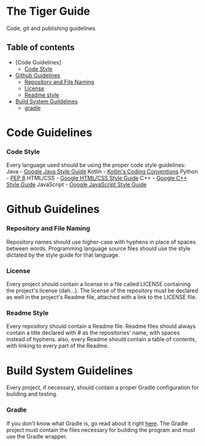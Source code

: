 # The Tiger Guide
Code, git and publishing guidelines

## Table of contents
* [Code Guidelines]
    * [Code Style](#code-style)
* [Github Guidelines](#Github-Guidelines)
    * [Repository and File Naming](#repository-and-file-naming)
    * [License](#license)
    * [Readme style](#readme-style)
* [Build System Guildelines](#build-system-guidelines)
    * [gradle](#gradle)


# Code Guidelines
### Code Style
Every language used should be using the proper code style guidelines:
Java - [Google Java Style Guide](https://google.github.io/styleguide/javaguide.html)
Kotlin - [Kotlin's Coding Conventions](https://kotlinlang.org/docs/reference/coding-conventions.html)
Python - [PEP 8](https://www.python.org/dev/peps/pep-0008/?)
HTML/CSS - [Google HTML/CSS Style Guide](https://google.github.io/styleguide/htmlcssguide.html)
C++ - [Google C++ Style Guide](https://google.github.io/styleguide/cppguide.html)
JavaScript - [Google JavaScript Style Guide](https://google.github.io/styleguide/jsguide.html)

# Github Guidelines
### Repository and File Naming 
Repository names should use higher-case with hyphens in place of spaces between words.
Programming language source files should use the style dictated by the style guide for that language.

### License 
Every project should contain a license in a file called LICENSE containing the project's license (dah...).
The license of the repository must be declared as well in the project's Readme file, attached with a link to the LICENSE file.

### Readme Style
Every repository should contain a Readme file. Readme files should always contain a title declared with # as the repositories' name, with spaces instead of hyphens. also, every Readme should contain a table of contents, with linking to every part of the Readme.

# Build System Guidelines
Every project, if necessary, should contain a proper Gradle configuration for building and testing.
### Gradle
If you don't know what Gradle is, go read about it right [here](https://docs.gradle.org/current/userguide/userguide.html).
The Gradle project must contain the files necessary for building the program and must use the Gradle wrapper.
